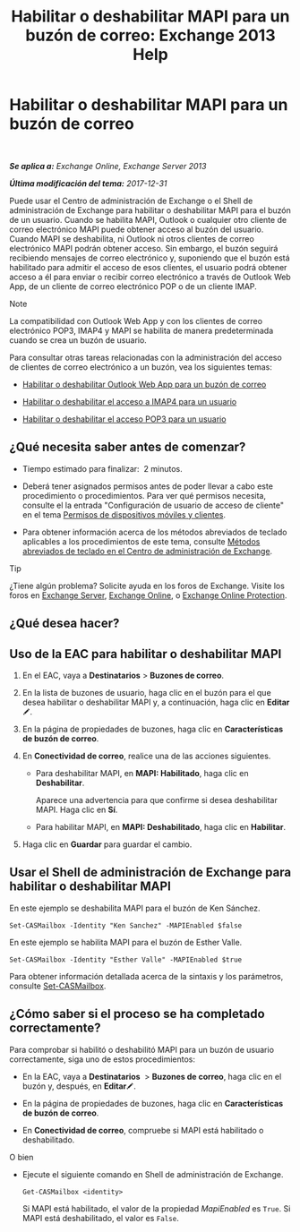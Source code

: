 ﻿---
title: 'Habilitar o deshabilitar MAPI para un buzón de correo: Exchange 2013 Help'
TOCTitle: Habilitar o deshabilitar MAPI para un buzón de correo
ms:assetid: c2c6718c-a2c0-4ed2-b4ed-364c3cb1f592
ms:mtpsurl: https://technet.microsoft.com/es-es/library/Bb124497(v=EXCHG.150)
ms:contentKeyID: 50556878
ms.date: 04/23/2018
mtps_version: v=EXCHG.150
ms.translationtype: HT
---

# Habilitar o deshabilitar MAPI para un buzón de correo

 

_**Se aplica a:** Exchange Online, Exchange Server 2013_

_**Última modificación del tema:** 2017-12-31_

Puede usar el Centro de administración de Exchange o el Shell de administración de Exchange para habilitar o deshabilitar MAPI para el buzón de un usuario. Cuando se habilita MAPI, Outlook o cualquier otro cliente de correo electrónico MAPI puede obtener acceso al buzón del usuario. Cuando MAPI se deshabilita, ni Outlook ni otros clientes de correo electrónico MAPI podrán obtener acceso. Sin embargo, el buzón seguirá recibiendo mensajes de correo electrónico y, suponiendo que el buzón está habilitado para admitir el acceso de esos clientes, el usuario podrá obtener acceso a él para enviar o recibir correo electrónico a través de Outlook Web App, de un cliente de correo electrónico POP o de un cliente IMAP.


> [!NOTE]
> La compatibilidad con Outlook Web App y con los clientes de correo electrónico POP3, IMAP4 y MAPI se habilita de manera predeterminada cuando se crea un buzón de usuario.



Para consultar otras tareas relacionadas con la administración del acceso de clientes de correo electrónico a un buzón, vea los siguientes temas:

  - [Habilitar o deshabilitar Outlook Web App para un buzón de correo](enable-or-disable-outlook-web-app-for-a-mailbox-exchange-2013-help.md)

  - [Habilitar o deshabilitar el acceso a IMAP4 para un usuario](enable-or-disable-imap4-access-for-a-user-exchange-2013-help.md)

  - [Habilitar o deshabilitar el acceso POP3 para un usuario](enable-or-disable-pop3-access-for-a-user-exchange-2013-help.md)

## ¿Qué necesita saber antes de comenzar?

  - Tiempo estimado para finalizar:  2 minutos.

  - Deberá tener asignados permisos antes de poder llevar a cabo este procedimiento o procedimientos. Para ver qué permisos necesita, consulte el la entrada "Configuración de usuario de acceso de cliente" en el tema [Permisos de dispositivos móviles y clientes](clients-and-mobile-devices-permissions-exchange-2013-help.md).

  - Para obtener información acerca de los métodos abreviados de teclado aplicables a los procedimientos de este tema, consulte [Métodos abreviados de teclado en el Centro de administración de Exchange](keyboard-shortcuts-in-the-exchange-admin-center-exchange-online-protection-help.md).


> [!TIP]
> ¿Tiene algún problema? Solicite ayuda en los foros de Exchange. Visite los foros en <A href="https://go.microsoft.com/fwlink/p/?linkid=60612">Exchange Server</A>, <A href="https://go.microsoft.com/fwlink/p/?linkid=267542">Exchange Online</A>, o <A href="https://go.microsoft.com/fwlink/p/?linkid=285351">Exchange Online Protection</A>.



## ¿Qué desea hacer?

## Uso de la EAC para habilitar o deshabilitar MAPI

1.  En el EAC, vaya a **Destinatarios** \> **Buzones de correo**.

2.  En la lista de buzones de usuario, haga clic en el buzón para el que desea habilitar o deshabilitar MAPI y, a continuación, haga clic en **Editar**![Icono Editar](images/Bb124582.6f53ccb2-1f13-4c02-bea0-30690e6ea71d(EXCHG.150).gif "Icono Editar").

3.  En la página de propiedades de buzones, haga clic en **Características de buzón de correo**.

4.  En **Conectividad de correo**, realice una de las acciones siguientes.
    
      - Para deshabilitar MAPI, en **MAPI: Habilitado**, haga clic en **Deshabilitar**.
        
        Aparece una advertencia para que confirme si desea deshabilitar MAPI. Haga clic en **Sí**.
    
      - Para habilitar MAPI, en **MAPI: Deshabilitado**, haga clic en **Habilitar**.

5.  Haga clic en **Guardar** para guardar el cambio.

## Usar el Shell de administración de Exchange para habilitar o deshabilitar MAPI

En este ejemplo se deshabilita MAPI para el buzón de Ken Sánchez.

    Set-CASMailbox -Identity "Ken Sanchez" -MAPIEnabled $false

En este ejemplo se habilita MAPI para el buzón de Esther Valle.

    Set-CASMailbox -Identity "Esther Valle" -MAPIEnabled $true

Para obtener información detallada acerca de la sintaxis y los parámetros, consulte [Set-CASMailbox](https://technet.microsoft.com/es-es/library/bb125264\(v=exchg.150\)).

## ¿Cómo saber si el proceso se ha completado correctamente?

Para comprobar si habilitó o deshabilitó MAPI para un buzón de usuario correctamente, siga uno de estos procedimientos:

  - En la EAC, vaya a **Destinatarios**  \> **Buzones de correo**, haga clic en el buzón y, después, en **Editar**![Icono Editar](images/Bb124582.6f53ccb2-1f13-4c02-bea0-30690e6ea71d(EXCHG.150).gif "Icono Editar").

  - En la página de propiedades de buzones, haga clic en **Características de buzón de correo**.

  - En **Conectividad de correo**, compruebe si MAPI está habilitado o deshabilitado.

O bien

  - Ejecute el siguiente comando en Shell de administración de Exchange.
    
        Get-CASMailbox <identity>
    
    Si MAPI está habilitado, el valor de la propiedad *MapiEnabled* es `True`. Si MAPI está deshabilitado, el valor es `False`.

